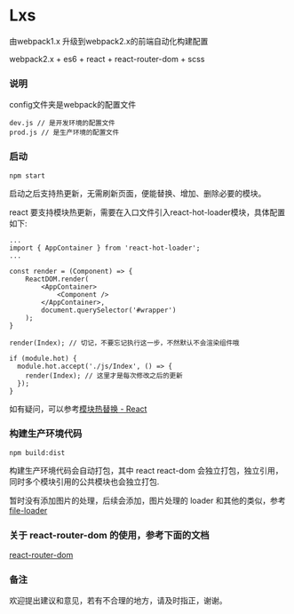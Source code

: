# Lxs

由webpack1.x 升级到webpack2.x的前端自动化构建配置

webpack2.x + es6 + react + react-router-dom + scss

### 说明

config文件夹是webpack的配置文件
```
dev.js // 是开发环境的配置文件
prod.js // 是生产环境的配置文件
```

### 启动

```
npm start
```

启动之后支持热更新，无需刷新页面，便能替换、增加、删除必要的模块。

react 要支持模块热更新，需要在入口文件引入react-hot-loader模块，具体配置如下:
```
...
import { AppContainer } from 'react-hot-loader';
...

const render = (Component) => {
    ReactDOM.render(
        <AppContainer>
            <Component />
        </AppContainer>,
        document.querySelector('#wrapper')
    );
}

render(Index); // 切记，不要忘记执行这一步，不然默认不会渲染组件哦

if (module.hot) {
  module.hot.accept('./js/Index', () => {
    render(Index); // 这里才是每次修改之后的更新
  });
}

```
如有疑问，可以参考[模块热替换 - React](https://doc.webpack-china.org/guides/hmr-react/)

### 构建生产环境代码

```
npm build:dist
```

构建生产环境代码会自动打包，其中 react react-dom 会独立打包，独立引用，同时多个模块引用的公共模块也会独立打包.

暂时没有添加图片的处理，后续会添加，图片处理的 loader 和其他的类似，参考[file-loader](https://doc.webpack-china.org/loaders/file-loader/)

### 关于 react-router-dom 的使用，参考下面的文档

[react-router-dom](https://reacttraining.cn/)

### 备注

欢迎提出建议和意见，若有不合理的地方，请及时指正，谢谢。
